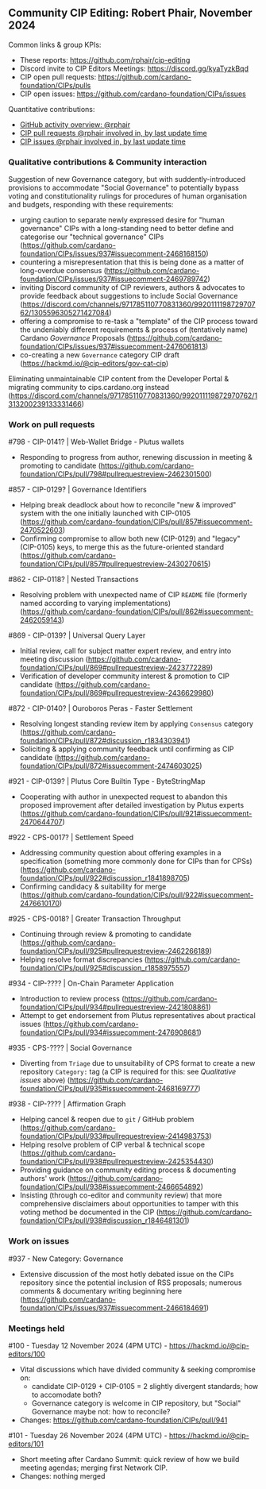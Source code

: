 ## Community CIP Editing: Robert Phair, November 2024

Common links & group KPIs:
- These reports: https://github.com/rphair/cip-editing
- Discord invite to CIP Editors Meetings: https://discord.gg/kyaTyzkBqd
- CIP open pull requests: https://github.com/cardano-foundation/CIPs/pulls
- CIP open issues: https://github.com/cardano-foundation/CIPs/issues

Quantitative contributions:
- [GitHub activity overview: @rphair](https://github.com/rphair)
- [CIP pull requests @rphair involved in, by last update time](https://github.com/cardano-foundation/CIPs/pulls?q=is%3Apr+involves%3Arphair+sort%3Aupdated-desc)
- [CIP issues @rphair involved in, by last update time](https://github.com/cardano-foundation/CIPs/issues?q=is%3Aissue+involves%3Arphair+sort%3Aupdated-desc)

### Qualitative contributions & Community interaction

Suggestion of new Governance category, but with suddently-introduced provisions to accommodate "Social Governance" to potentially bypass voting and constitutionality rulings for procedures of human organisation and budgets, responding with these requirements:
- urging caution to separate newly expressed desire for "human governance" CIPs with a long-standing need to better define and categorise our "technical governance" CIPs (https://github.com/cardano-foundation/CIPs/issues/937#issuecomment-2468168150)
- countering a misrepresentation that this is being done as a matter of long-overdue consensus (https://github.com/cardano-foundation/CIPs/issues/937#issuecomment-2469789742)
- inviting Discord community of CIP reviewers, authors & advocates to provide feedback about suggestions to include Social Governance (https://discord.com/channels/971785110770831360/992011119872970762/1305596305271427084)
- offering a compromise to re-task a "template" of the CIP process toward the undeniably different requirements & process of (tentatively name) Cardano _Governance_ Proposals (https://github.com/cardano-foundation/CIPs/issues/937#issuecomment-2476061813)
- co-creating a new `Governance` category CIP draft (https://hackmd.io/@cip-editors/gov-cat-cip)

Eliminating unmaintainable CIP content from the Developer Portal & migrating community to cips.cardano.org instead (https://discord.com/channels/971785110770831360/992011119872970762/1313200239133331466)

### Work on pull requests

#798 - CIP-0141? | Web-Wallet Bridge - Plutus wallets
- Responding to progress from author, renewing discussion in meeting & promoting to candidate (https://github.com/cardano-foundation/CIPs/pull/798#pullrequestreview-2462301500)

#857 - CIP-0129? | Governance Identifiers
- Helping break deadlock about how to reconcile "new & improved" system with the one initially launched with CIP-0105 (https://github.com/cardano-foundation/CIPs/pull/857#issuecomment-2470522603)
- Confirming compromise to allow both new (CIP-0129) and "legacy" (CIP-0105) keys, to merge this as the future-oriented standard (https://github.com/cardano-foundation/CIPs/pull/857#pullrequestreview-2430270615)

#862 - CIP-0118? | Nested Transactions
- Resolving problem with unexpected name of CIP `README` file (formerly named according to varying implementations) (https://github.com/cardano-foundation/CIPs/pull/862#issuecomment-2462059143)

#869 - CIP-0139? | Universal Query Layer
- Initial review, call for subject matter expert review, and entry into meeting discussion (https://github.com/cardano-foundation/CIPs/pull/869#pullrequestreview-2423772289)
- Verification of developer community interest & promotion to CIP candidate (https://github.com/cardano-foundation/CIPs/pull/869#pullrequestreview-2436629980)

#872 - CIP-0140? | Ouroboros Peras - Faster Settlement
- Resolving longest standing review item by applying `Consensus` category (https://github.com/cardano-foundation/CIPs/pull/872#discussion_r1834303941)
- Soliciting & applying community feedback until confirming as CIP candidate (https://github.com/cardano-foundation/CIPs/pull/872#issuecomment-2474603025)

#921 - CIP-0139? | Plutus Core Builtin Type - ByteStringMap
- Cooperating with author in unexpected request to abandon this proposed improvement after detailed investigation by Plutus experts (https://github.com/cardano-foundation/CIPs/pull/921#issuecomment-2470644707)

#922 - CPS-0017? | Settlement Speed
- Addressing community question about offering examples in a specification (something more commonly done for CIPs than for CPSs) (https://github.com/cardano-foundation/CIPs/pull/922#discussion_r1841898705)
- Confirming candidacy & suitability for merge (https://github.com/cardano-foundation/CIPs/pull/922#issuecomment-2476610170)

#925 - CPS-0018? | Greater Transaction Throughput
- Continuing through review & promoting to candidate (https://github.com/cardano-foundation/CIPs/pull/925#pullrequestreview-2462266189)
- Helping resolve format discrepancies (https://github.com/cardano-foundation/CIPs/pull/925#discussion_r1858975557)

#934 - CIP-???? | On-Chain Parameter Application
- Introduction to review process (https://github.com/cardano-foundation/CIPs/pull/934#pullrequestreview-2421808861)
- Attempt to get endorsement from Plutus representatives about practical issues (https://github.com/cardano-foundation/CIPs/pull/934#issuecomment-2476908681)

#935 - CPS-???? | Social Governance
- Diverting from `Triage` due to unsuitability of CPS format to create a new repository `Category:` tag (a CIP is required for this: see _Qualitative issues_ above) (https://github.com/cardano-foundation/CIPs/pull/935#issuecomment-2468169777)

#938 - CIP-???? | Affirmation Graph
- Helping cancel & reopen due to `git` / GitHub problem (https://github.com/cardano-foundation/CIPs/pull/933#pullrequestreview-2414983753)
- Helping resolve problem of CIP verbal & technical scope (https://github.com/cardano-foundation/CIPs/pull/938#pullrequestreview-2425354430)
- Providing guidance on community editing process & documenting authors' work (https://github.com/cardano-foundation/CIPs/pull/938#issuecomment-2466654892)
- Insisting (through co-editor and community review) that more comprehensive disclaimers about opportunities to tamper with this voting method be documented in the CIP (https://github.com/cardano-foundation/CIPs/pull/938#discussion_r1846481301)

### Work on issues

#937 - New Category: Governance
- Extensive discussion of the most hotly debated issue on the CIPs repository since the potential inclusion of RSS proposals; numerous comments & documentary writing beginning here (https://github.com/cardano-foundation/CIPs/issues/937#issuecomment-2466184691)

### Meetings held

#100 - Tuesday 12 November 2024 (4PM UTC) - https://hackmd.io/@cip-editors/100
- Vital discussions which have divided community & seeking compromise on:
  - candidate CIP-0129 + CIP-0105 = 2 slightly divergent standards; how to accomodate both?
  - Governance category is welcome in CIP repository, but "Social" Governance maybe not: how to reconcile?
- Changes: https://github.com/cardano-foundation/CIPs/pull/941

#101 - Tuesday 26 November 2024 (4PM UTC) - https://hackmd.io/@cip-editors/101
- Short meeting after Cardano Summit: quick review of how we build meeting agendas; merging first Network CIP.
- Changes: nothing merged
